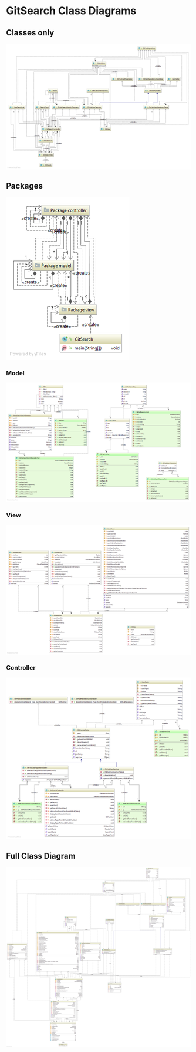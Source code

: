 # GitSearch Class Diagrams

## Classes only
![Classes only][classes-only]

## Packages
![Packages][package]

### Model
![org.felixlimanta.gitsearch.model][model]

### View
![org.felixlimanta.gitsearch.view][view]

### Controller
![org.felixlimanta.gitsearch.controller][controller]

## Full Class Diagram
![Full class diagram][full]

[classes-only]: class_diagram_classes_only.png?raw=true
[controller]: class_diagram_controller.png?raw=true
[full]: class_diagram_full.png?raw=true
[model]: class_diagram_model.png?raw=true
[package]: class_diagram_package.png?raw=true
[view]: class_diagram_view.png?raw=true
